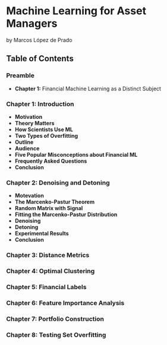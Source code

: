 # Machine Learning for Asset Managers
by Marcos López de Prado

## Table of Contents

### Preamble
* **Chapter 1:** Financial Machine Learning as a Distinct Subject

### Chapter 1: Introduction
* **Motivation** 
* **Theory Matters** 
* **How Scientists Use ML** 
* **Two Types of Overfitting**
* **Outline**
* **Audience**
* **Five Popular Misconceptions about Financial ML**
* **Frequently Asked Questions**
* **Conclusion**

### Chapter 2: Denoising and Detoning
* **Motevation** 
* **The Marcenko-Pastur Theorem** 
* **Random Matrix with Signal** 
* **Fitting the Marcenko-Pastur Distribution** 
* **Denoising**
* **Detoning**
* **Experimental Results**
* **Conclusion**
  
### Chapter 3: Distance Metrics

### Chapter 4: Optimal Clustering

### Chapter 5: Financial Labels

### Chapter 6: Feature Importance Analysis

### Chapter 7: Portfolio Construction

### Chapter 8: Testing Set Overfitting

